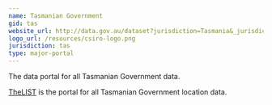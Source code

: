 ```yaml
---
name: Tasmanian Government
gid: tas
website_url: http://data.gov.au/dataset?jurisdiction=Tasmania&_jurisdiction_limit=0
logo_url: /resources/csiro-logo.png
jurisdiction: tas
type: major-portal
---
```


The data portal for all Tasmanian Government data.

[TheLIST](https://data.thelist.tas.gov.au) is the portal for all Tasmanian Government location data.
